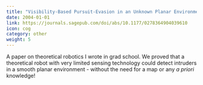 ```yaml
---
title: "Visibility-Based Pursuit-Evasion in an Unknown Planar Environment"
date: 2004-01-01
link: https://journals.sagepub.com/doi/abs/10.1177/0278364904039610
icon: cog
category: other
weight: 5
---
```


A paper on theoretical robotics I wrote in grad school. We proved that a theoretical robot with very limited sensing technology could detect intruders in a smooth planar environment - without the need for a map or any *a priori* knowledge!